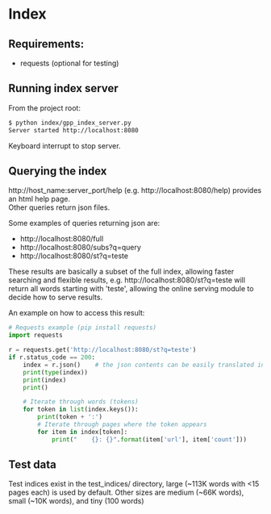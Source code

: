 # Index
## Requirements:
- requests (optional for testing)

## Running index server
From the project root:
```bash
$ python index/gpp_index_server.py
Server started http://localhost:8080

```
Keyboard interrupt to stop server.

## Querying the index
http://host_name:server_port/help (e.g. http://localhost:8080/help) provides an html help page.\
Other queries return json files.

Some examples of queries returning json are: 
- http://localhost:8080/full
- http://localhost:8080/subs?q=query
- http://localhost:8080/st?q=teste

These results are basically a subset of the full index, allowing faster searching and flexible results, e.g. http://localhost:8080/st?q=teste will return all words starting with 'teste', allowing the online serving module to decide how to serve results.

An example on how to access this result:
```python
# Requests example (pip install requests)
import requests

r = requests.get('http://localhost:8080/st?q=teste')
if r.status_code == 200:
    index = r.json()    # the json contents can be easily translated into a dict
    print(type(index))
    print(index)
    print()

    # Iterate through words (tokens)
    for token in list(index.keys()):
        print(token + ':')
        # Iterate through pages where the token appears
        for item in index[token]:
            print("    {}: {}".format(item['url'], item['count']))
```

## Test data
Test indices exist in the test_indices/ directory, large (~113K words with <15 pages each) is used by default. Other sizes are medium (~66K words), small (~10K words), and tiny (100 words)

<!--
## TODO
- [ ] Unit tests
Indexes:
- [ ] Multiple words (?)
-->